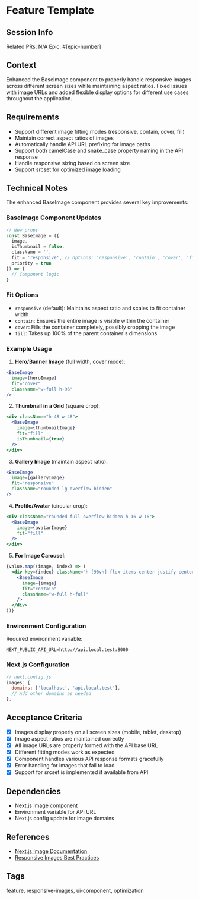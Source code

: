 # Feature Template

## Session Info
Related PRs: N/A
Epic: #[epic-number]

## Context
Enhanced the BaseImage component to properly handle responsive images across different screen sizes while maintaining aspect ratios. Fixed issues with image URLs and added flexible display options for different use cases throughout the application.

## Requirements
- Support different image fitting modes (responsive, contain, cover, fill)
- Maintain correct aspect ratios of images
- Automatically handle API URL prefixing for image paths
- Support both camelCase and snake_case property naming in the API response
- Handle responsive sizing based on screen size
- Support srcset for optimized image loading

## Technical Notes
The enhanced BaseImage component provides several key improvements:

### BaseImage Component Updates
```javascript
// New props
const BaseImage = ({ 
  image, 
  isThumbnail = false, 
  className = '',
  fit = 'responsive', // Options: 'responsive', 'contain', 'cover', 'fill'
  priority = true
}) => {
  // Component logic
}
```

### Fit Options
- `responsive` (default): Maintains aspect ratio and scales to fit container width
- `contain`: Ensures the entire image is visible within the container
- `cover`: Fills the container completely, possibly cropping the image
- `fill`: Takes up 100% of the parent container's dimensions

### Example Usage

1. **Hero/Banner Image** (full width, cover mode):
```jsx
<BaseImage
  image={heroImage}
  fit="cover"
  className="w-full h-96"
/>
```

2. **Thumbnail in a Grid** (square crop):
```jsx
<div className="h-48 w-48">
  <BaseImage
    image={thumbnailImage}
    fit="fill"
    isThumbnail={true}
  />
</div>
```

3. **Gallery Image** (maintain aspect ratio):
```jsx
<BaseImage
  image={galleryImage}
  fit="responsive"
  className="rounded-lg overflow-hidden"
/>
```

4. **Profile/Avatar** (circular crop):
```jsx
<div className="rounded-full overflow-hidden h-16 w-16">
  <BaseImage
    image={avatarImage}
    fit="fill"
  />
</div>
```

5. **For Image Carousel**:
```jsx
{value.map((image, index) => (
  <div key={index} className="h-[90vh] flex items-center justify-center">
    <BaseImage
      image={image}
      fit="contain"
      className="w-full h-full"
    />
  </div>
))}
```

### Environment Configuration
Required environment variable:
```
NEXT_PUBLIC_API_URL=http://api.local.test:8000
```

### Next.js Configuration
```javascript
// next.config.js
images: {
  domains: ['localhost', 'api.local.test'],
  // Add other domains as needed
},
```

## Acceptance Criteria
- [x] Images display properly on all screen sizes (mobile, tablet, desktop)
- [x] Image aspect ratios are maintained correctly
- [x] All image URLs are properly formed with the API base URL
- [x] Different fitting modes work as expected
- [x] Component handles various API response formats gracefully
- [x] Error handling for images that fail to load
- [x] Support for srcset is implemented if available from API

## Dependencies
- Next.js Image component
- Environment variable for API URL
- Next.js config update for image domains

## References
- [Next.js Image Documentation](https://nextjs.org/docs/api-reference/next/image)
- [Responsive Images Best Practices](https://developer.mozilla.org/en-US/docs/Learn/HTML/Multimedia_and_embedding/Responsive_images)

## Tags
feature, responsive-images, ui-component, optimization